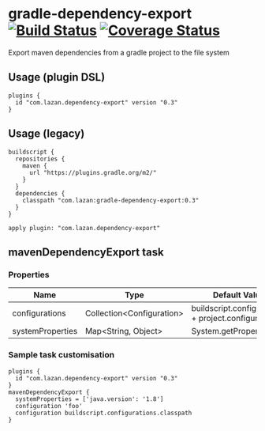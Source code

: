 # gradle-dependency-export [![Build Status](https://travis-ci.org/uklance/gradle-dependency-export.svg?branch=master)](https://travis-ci.org/uklance/gradle-dependency-export) <a href='https://coveralls.io/github/uklance/gradle-dependency-export?branch=master'><img src='https://img.shields.io/coveralls/github/uklance/gradle-dependency-export/master.svg' alt='Coverage Status' /></a>

Export maven dependencies from a gradle project to the file system

## Usage (plugin DSL)
```
plugins {
  id "com.lazan.dependency-export" version "0.3"
}
```

## Usage (legacy)
```
buildscript {
  repositories {
    maven {
      url "https://plugins.gradle.org/m2/"
    }
  }
  dependencies {
    classpath "com.lazan:gradle-dependency-export:0.3"
  }
}

apply plugin: "com.lazan.dependency-export"
```

## mavenDependencyExport task

### Properties

|Name|Type|Default Value|
|----|----|-------------|
|configurations|Collection\<Configuration\>|buildscript.configurations + project.configurations|
|systemProperties|Map\<String, Object\>|System.getProperties()|

### Sample task customisation
```
plugins {
  id "com.lazan.dependency-export" version "0.3"
}
mavenDependencyExport {
  systemProperties = ['java.version': '1.8']
  configuration 'foo'
  configuration buildscript.configurations.classpath
}
```
